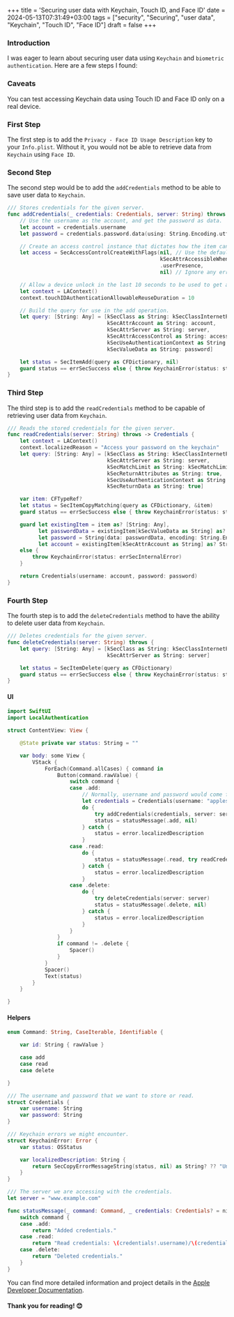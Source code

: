 +++
title = 'Securing user data with Keychain, Touch ID, and Face ID'
date = 2024-05-13T07:31:49+03:00
tags = ["security", "Securing", "user data", "Keychain", "Touch ID", "Face ID"]
draft = false
+++

### Introduction
I was eager to learn about securing user data using `Keychain` and `biometric authentication`. Here are a few steps I found:

### Caveats 
You can test accessing Keychain data using Touch ID and Face ID only on a real device.

### First Step 
The first step is to add the `Privacy - Face ID Usage Description` key to your `Info.plist`. Without it, you would not be able to retrieve data from `Keychain` using `Face ID`.

### Second Step 
The second step would be to add the `addCredentials` method to be able to save user data to `Keychain`.
``` swift 
/// Stores credentials for the given server.
func addCredentials(_ credentials: Credentials, server: String) throws {
    // Use the username as the account, and get the password as data.
    let account = credentials.username
    let password = credentials.password.data(using: String.Encoding.utf8)!

    // Create an access control instance that dictates how the item can be read later.
    let access = SecAccessControlCreateWithFlags(nil, // Use the default allocator.
                                                 kSecAttrAccessibleWhenPasscodeSetThisDeviceOnly,
                                                 .userPresence,
                                                 nil) // Ignore any error.

    // Allow a device unlock in the last 10 seconds to be used to get at keychain items.
    let context = LAContext()
    context.touchIDAuthenticationAllowableReuseDuration = 10

    // Build the query for use in the add operation.
    let query: [String: Any] = [kSecClass as String: kSecClassInternetPassword,
                                kSecAttrAccount as String: account,
                                kSecAttrServer as String: server,
                                kSecAttrAccessControl as String: access as Any,
                                kSecUseAuthenticationContext as String: context,
                                kSecValueData as String: password]

    let status = SecItemAdd(query as CFDictionary, nil)
    guard status == errSecSuccess else { throw KeychainError(status: status) }
}
```

### Third Step 
The third step is to add the `readCredentials` method to be capable of retrieving user data from `Keychain`.
``` swift 
/// Reads the stored credentials for the given server.
func readCredentials(server: String) throws -> Credentials {
    let context = LAContext()
    context.localizedReason = "Access your password on the keychain"
    let query: [String: Any] = [kSecClass as String: kSecClassInternetPassword,
                                kSecAttrServer as String: server,
                                kSecMatchLimit as String: kSecMatchLimitOne,
                                kSecReturnAttributes as String: true,
                                kSecUseAuthenticationContext as String: context,
                                kSecReturnData as String: true]

    var item: CFTypeRef?
    let status = SecItemCopyMatching(query as CFDictionary, &item)
    guard status == errSecSuccess else { throw KeychainError(status: status) }

    guard let existingItem = item as? [String: Any],
          let passwordData = existingItem[kSecValueData as String] as? Data,
          let password = String(data: passwordData, encoding: String.Encoding.utf8),
          let account = existingItem[kSecAttrAccount as String] as? String
    else {
        throw KeychainError(status: errSecInternalError)
    }

    return Credentials(username: account, password: password)
}
```

### Fourth Step 
The fourth step is to add the `deleteCredentials` method to have the ability to delete user data from `Keychain`.
``` swift 
/// Deletes credentials for the given server.
func deleteCredentials(server: String) throws {
    let query: [String: Any] = [kSecClass as String: kSecClassInternetPassword,
                                kSecAttrServer as String: server]

    let status = SecItemDelete(query as CFDictionary)
    guard status == errSecSuccess else { throw KeychainError(status: status) }
}
```

#### UI
``` swift 
import SwiftUI
import LocalAuthentication

struct ContentView: View {

    @State private var status: String = ""

    var body: some View {
        VStack {
            ForEach(Command.allCases) { command in
                Button(command.rawValue) {
                    switch command {
                    case .add:
                        // Normally, username and password would come from the user interface.
                        let credentials = Credentials(username: "appleseed", password: "1234")
                        do {
                            try addCredentials(credentials, server: server)
                            status = statusMessage(.add, nil)
                        } catch {
                            status = error.localizedDescription
                        }
                    case .read:
                        do {
                            status = statusMessage(.read, try readCredentials(server: server))
                        } catch {
                            status = error.localizedDescription
                        }
                    case .delete:
                        do {
                            try deleteCredentials(server: server)
                            status = statusMessage(.delete, nil)
                        } catch {
                            status = error.localizedDescription
                        }
                    }
                }
                if command != .delete {
                    Spacer()
                }
            }
            Spacer()
            Text(status)
        }
    }

}
```

#### Helpers
``` swift 
enum Command: String, CaseIterable, Identifiable {

    var id: String { rawValue }

    case add
    case read
    case delete

}

/// The username and password that we want to store or read.
struct Credentials {
    var username: String
    var password: String
}

/// Keychain errors we might encounter.
struct KeychainError: Error {
    var status: OSStatus

    var localizedDescription: String {
        return SecCopyErrorMessageString(status, nil) as String? ?? "Unknown error."
    }
}

/// The server we are accessing with the credentials.
let server = "www.example.com"

func statusMessage(_ command: Command, _ credentials: Credentials? = nil) -> String {
    switch command {
    case .add:
        return "Added credentials."
    case .read:
        return "Read credentials: \(credentials!.username)/\(credentials!.password)"
    case .delete:
        return "Deleted credentials."
    }
}
```

You can find more detailed information and project details in the [Apple Developer Documentation](https://developer.apple.com/documentation/localauthentication/accessing-keychain-items-with-face-id-or-touch-id).

#### Thank you for reading! 😊
